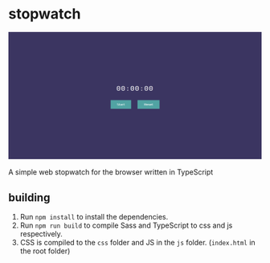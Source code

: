 # stopwatch

![Screenshot](https://github.com/Accendit/stopwatch/raw/master/screenshot.png)

A simple web stopwatch for the browser written in TypeScript

## building
1. Run `npm install` to install the dependencies.
2. Run `npm run build` to compile Sass and TypeScript to css and js respectively.
4. CSS is compiled to the `css` folder and JS in the `js` folder. (`index.html` in the root folder)
